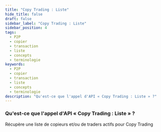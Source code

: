 ```yaml
---
title: "Copy Trading : Liste"
hide_title: false
draft: false
sidebar_label: "Copy Trading : Liste"
sidebar_position: 4
tags:
  - P2P
  - copier
  - transaction
  - liste
  - concepts
  - terminologie
keywords:
  - P2P
  - copier
  - transaction
  - liste
  - concepts
  - terminologie
description: "Qu'est-ce que l'appel d'API « Copy Trading : Liste » ?"
---
```


### Qu'est-ce que l'appel d'API « Copy Trading : Liste » ?

Récupère une liste de copieurs et/ou de traders actifs pour Copy Trading
